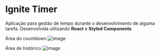 # Ignite Timer

Aplicação para gestão de tempo durante o desenvolvimento de alguma tarefa. Desenvolvida utilizando **React** e **Styled Components**

Área do countdown
![image](https://github.com/lucasdebeterco/ignite-timer/assets/49600131/76d96b5a-ec40-4b37-8b07-27dc0d4fa173)

Área de histórico
![image](https://github.com/lucasdebeterco/ignite-timer/assets/49600131/b50f7e26-8b6a-480e-9efd-b169194737e8)
